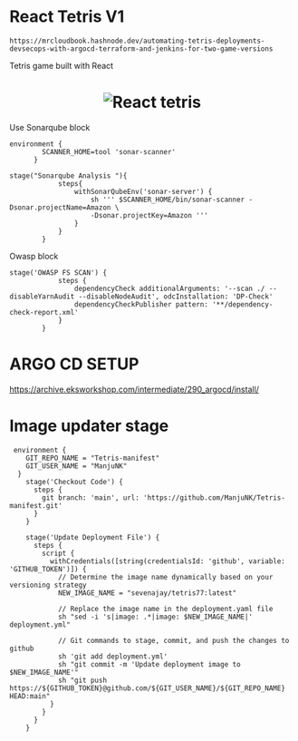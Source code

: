 # React Tetris V1
```https://mrcloudbook.hashnode.dev/automating-tetris-deployments-devsecops-with-argocd-terraform-and-jenkins-for-two-game-versions```

Tetris game built with React

<h1 align="center">
  <img alt="React tetris " title="#React tetris desktop" src="./images/game.jpg" />
</h1>


Use Sonarqube block 
```
environment {
        SCANNER_HOME=tool 'sonar-scanner'
      }

stage("Sonarqube Analysis "){
            steps{
                withSonarQubeEnv('sonar-server') {
                    sh ''' $SCANNER_HOME/bin/sonar-scanner -Dsonar.projectName=Amazon \
                    -Dsonar.projectKey=Amazon '''
                }
            }
        }
```        

Owasp block
```
stage('OWASP FS SCAN') {
            steps {
                dependencyCheck additionalArguments: '--scan ./ --disableYarnAudit --disableNodeAudit', odcInstallation: 'DP-Check'
                dependencyCheckPublisher pattern: '**/dependency-check-report.xml'
            }
        }
```

# ARGO CD SETUP
https://archive.eksworkshop.com/intermediate/290_argocd/install/

# Image updater stage
```
 environment {
    GIT_REPO_NAME = "Tetris-manifest"
    GIT_USER_NAME = "ManjuNK"
  }
    stage('Checkout Code') {
      steps {
        git branch: 'main', url: 'https://github.com/ManjuNK/Tetris-manifest.git'
      }
    }

    stage('Update Deployment File') {
      steps {
        script {
          withCredentials([string(credentialsId: 'github', variable: 'GITHUB_TOKEN')]) {
            // Determine the image name dynamically based on your versioning strategy
            NEW_IMAGE_NAME = "sevenajay/tetris77:latest"

            // Replace the image name in the deployment.yaml file
            sh "sed -i 's|image: .*|image: $NEW_IMAGE_NAME|' deployment.yml"

            // Git commands to stage, commit, and push the changes to github
            sh 'git add deployment.yml'
            sh "git commit -m 'Update deployment image to $NEW_IMAGE_NAME'"
            sh "git push https://${GITHUB_TOKEN}@github.com/${GIT_USER_NAME}/${GIT_REPO_NAME} HEAD:main"
          }
        }
      }
    }

```
